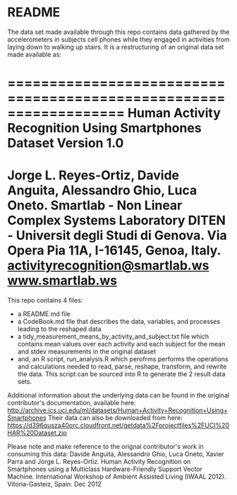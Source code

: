 README
========================================================

The data set made available through this repo contains data gathered by the accelerometers in subjects cell phones while they engaged in activities from laying down to walking up stairs.  It is a restructuring of an original data set made available
as:

==================================================================
Human Activity Recognition Using Smartphones Dataset
Version 1.0
==================================================================
Jorge L. Reyes-Ortiz, Davide Anguita, Alessandro Ghio, Luca Oneto.
Smartlab - Non Linear Complex Systems Laboratory
DITEN - Universit<E0> degli Studi di Genova.
Via Opera Pia 11A, I-16145, Genoa, Italy.
activityrecognition@smartlab.ws
www.smartlab.ws
==================================================================

This repo contains 4 files:
* a README.md file
* a CodeBook.md file that describes the data, variables, and processes 
leading to the reshaped data
* a tidy_measurement_means_by_activity_and_subject.txt file which contains
mean values over each activity and each subject for the mean and stdev 
measurements in the original dataset
* and, an R script, run_analysis.R which perofrms performs the operations and
calculations needed to read, parse, reshape, transform, and rewrite the data. This script can be sourced into R to generate the 2 result data sets.

Additional information about the underlying data can be found in the original
contributor's documentation, available here:
http://archive.ics.uci.edu/ml/datasets/Human+Activity+Recognition+Using+Smartphones
Their data can also be downloaded from here:
https://d396qusza40orc.cloudfront.net/getdata%2Fprojectfiles%2FUCI%20HAR%20Dataset.zip

Please note and make reference to the orignal contributor's work in consuming
this data:
Davide Anguita, Alessandro Ghio, Luca Oneto, Xavier Parra and Jorge L. Reyes-Ortiz. Human Activity Recognition on Smartphones using a Multiclass Hardware-Friendly Support Vector Machine. International Workshop of Ambient Assisted Living (IWAAL 2012). Vitoria-Gasteiz, Spain. Dec 2012
